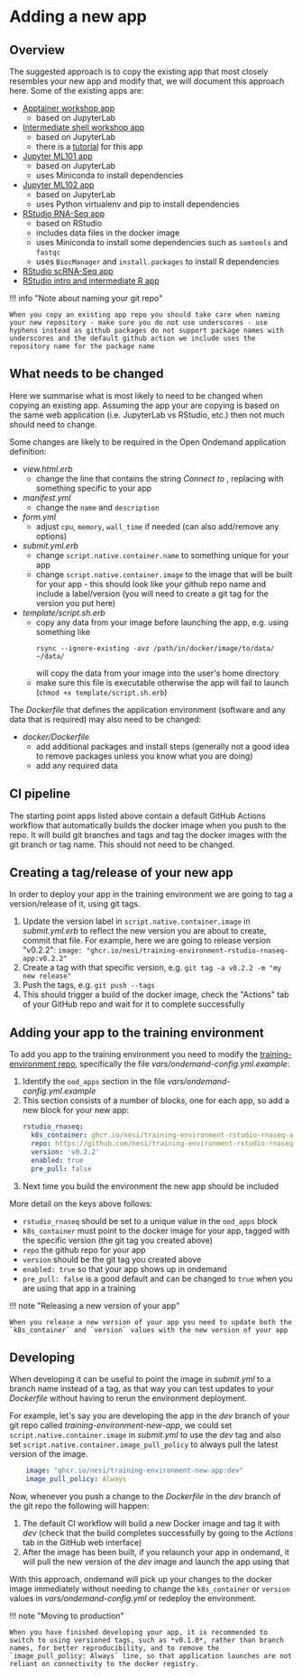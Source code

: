 # Adding a new app

## Overview

The suggested approach is to copy the existing app that most closely resembles your new app and modify that, we will document this approach here.
Some of the existing apps are:

- [Apptainer workshop app](https://github.com/nesi/training-environment-jupyter-containers-app)
    - based on JupyterLab
- [Intermediate shell workshop app](https://github.com/nesi/training-environment-jupyter-intermediate-shell-app)
    - based on JupyterLab
    - there is a [tutorial](jupyterlab-app-for-intermediate-shell-for-bioinformatics.md) for this app
- [Jupyter ML101 app](https://github.com/nesi/training-environment-jupyter-ml101-app)
    - based on JupyterLab
    - uses Miniconda to install dependencies
- [Jupyter ML102 app](https://github.com/nesi/training-environment-jupyter-ml102-app)
    - based on JupyterLab
    - uses Python virtualenv and pip to install dependencies
- [RStudio RNA-Seq app](https://github.com/nesi/training-environment-rstudio-rnaseq-app)
    - based on RStudio
    - includes data files in the docker image
    - uses Miniconda to install some dependencies such as `samtools` and `fastqc`
    - uses `BiocManager` and `install.packages` to install R dependencies
- [RStudio scRNA-Seq app](https://github.com/nesi/training-environment-rstudio-scrnaseq-app)
- [RStudio intro and intermediate R app](https://github.com/nesi/training-environment-rstudio-app)

!!! info "Note about naming your git repo"

    When you copy an existing app repo you should take care when naming your new repository - make sure you do not use underscores - use hyphens instead as github packages do not support package names with underscores and the default github action we include uses the repository name for the package name

## What needs to be changed

Here we summarise what is most likely to need to be changed when copying an existing app.
Assuming the app your are copying is based on the same web application (i.e. JupyterLab vs RStudio, etc.) then not much should need to change.

Some changes are likely to be required in the Open Ondemand application definition:

- *view.html.erb*
    - change the line that contains the string *Connect to <app specific string>*, replacing *<app specific string>* with something specific to your app
- *manifest.yml*
    - change the `name` and `description`
- *form.yml*
    - adjust `cpu`, `memory`, `wall_time` if needed (can also add/remove any options)
- *submit.yml.erb*
    - change `script.native.container.name` to something unique for your app
    - change `script.native.container.image` to the image that will be built for your app - this should look like your github repo name and include a label/version (you will need to create a git tag for the version you put here)
- *template/script.sh.erb*
    - copy any data from your image before launching the app, e.g. using something like
      ```
      rsync --ignore-existing -avz /path/in/docker/image/to/data/ ~/data/
      ```
      will copy the data from your image into the user's home directory
    - make sure this file is executable otherwise the app will fail to launch (`chmod +x template/script.sh.erb`)

The *Dockerfile* that defines the application environment (software and any data that is required) may also need to be changed:

- *docker/Dockerfile*
    - add additional packages and install steps (generally not a good idea to remove packages unless you know what you are doing)
    - add any required data

## CI pipeline

The starting point apps listed above contain a default GitHub Actions workflow that automatically builds the docker image when you push to the repo. It will build git branches and tags and tag the docker images with the git branch or tag name. This should not need to be changed.

## Creating a tag/release of your new app

In order to deploy your app in the training environment we are going to tag a version/release of it, using git tags.

1. Update the version label in `script.native.container.image` in *submit.yml.erb* to reflect the new version you are about to create, commit that file. For example, here we are going to release version "v0.2.2": `image: "ghcr.io/nesi/training-environment-rstudio-rnaseq-app:v0.2.2"`
2. Create a tag with that specific version, e.g. `git tag -a v0.2.2 -m "my new release"`
3. Push the tags, e.g. `git push --tags`
4. This should trigger a build of the docker image, check the "Actions" tab of your GitHub repo and wait for it to complete successfully

## Adding your app to the training environment

To add you app to the training environment you need to modify the [training-environment repo](https://github.com/nesi/training-environment), specifically the file *vars/ondemand-config.yml.example*:

1. Identify the `ood_apps` section in the file *vars/ondemand-config.yml.example*
2. This section consists of a number of blocks, one for each app, so add a new block for your new app:
    ```yaml
    rstudio_rnaseq:
      k8s_container: ghcr.io/nesi/training-environment-rstudio-rnaseq-app:v0.2.2
      repo: https://github.com/nesi/training-environment-rstudio-rnaseq-app.git
      version: 'v0.2.2'
      enabled: true
      pre_pull: false
    ```
3. Next time you build the environment the new app should be included

More detail on the keys above follows:

- `rstudio_rnaseq` should be set to a unique value in the `ood_apps` block
- `k8s_container` must point to the docker image for your app, tagged with the specific version (the git tag you created above)
- `repo` the github repo for your app
- `version` should be the git tag you created above
- `enabled: true` so that your app shows up in ondemand
- `pre_pull: false` is a good default and can be changed to `true` when you are using that app in a training

!!! note "Releasing a new version of your app"

    When you release a new version of your app you need to update both the `k8s_container` and `version` values with the new version of your app

## Developing

When developing it can be useful to point the image in *submit.yml* to a branch name instead of a
tag, as that way you can test updates to your *Dockerfile* without having to rerun the environment deployment.

For example, let's say you are developing the app in the *dev* branch of your git repo called *training-environment-new-app*, we could set `script.native.container.image` in *submit.yml* to use the *dev* tag and also set `script.native.container.image_pull_policy` to always pull the latest version of the image.

```yaml
    image: "ghcr.io/nesi/training-environment-new-app:dev"
    image_pull_policy: Always
```

Now, whenever you push a change to the *Dockerfile* in the *dev* branch of the git repo the following will happen:

1. The default CI workflow will build a new Docker image and tag it with *dev* (check that the build completes successfully by going to the *Actions* tab in the GitHub web interface)
2. After the image has been built, if you relaunch your app in ondemand, it will pull the new version of the *dev* image and launch the app using that

With this approach, ondemand will pick up your changes to the docker image immediately without needing to change the `k8s_container` or `version` values in *vars/ondemand-config.yml* or redeploy the environment.

!!! note "Moving to production"

    When you have finished developing your app, it is recommended to switch to using versioned tags, such as *v0.1.0*, rather than branch names, for better reproducibility, and to remove the `image_pull_policy: Always` line, so that application launches are not reliant on connectivity to the docker registry.
